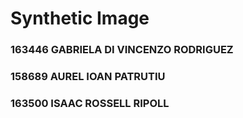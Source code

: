 # Synthetic Image
### 163446 GABRIELA DI VINCENZO RODRIGUEZ
### 158689 AUREL IOAN PATRUTIU 
### 163500 ISAAC ROSSELL RIPOLL